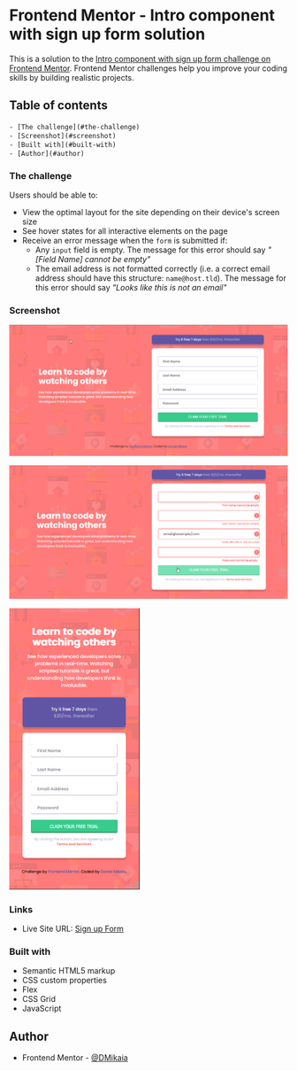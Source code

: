 # Frontend Mentor - Intro component with sign up form solution

This is a solution to the [Intro component with sign up form challenge on Frontend Mentor](https://www.frontendmentor.io/challenges/intro-component-with-signup-form-5cf91bd49edda32581d28fd1). Frontend Mentor challenges help you improve your coding skills by building realistic projects.

## Table of contents

    - [The challenge](#the-challenge)
    - [Screenshot](#screenshot)
    - [Built with](#built-with)
    - [Author](#author)

### The challenge

Users should be able to:

- View the optimal layout for the site depending on their device's screen size
- See hover states for all interactive elements on the page
- Receive an error message when the `form` is submitted if:
  - Any `input` field is empty. The message for this error should say *"[Field Name] cannot be empty"*
  - The email address is not formatted correctly (i.e. a correct email address should have this structure: `name@host.tld`). The message for this error should say *"Looks like this is not an email"*

### Screenshot

![Desktop Design and Preview](Screenshot/Desktop-design.png)

![Active States Design](Screenshot/Active-states-version.png)

![Mobile Design](Screenshot/Mobile-design.png)

### Links

- Live Site URL: [Sign up Form](https://dm-signup-master.netlify.app/)

### Built with

- Semantic HTML5 markup
- CSS custom properties
- Flex
- CSS Grid
- JavaScript

## Author

- Frontend Mentor - [@DMikaia](https://www.frontendmentor.io/profile/DMikaia)

